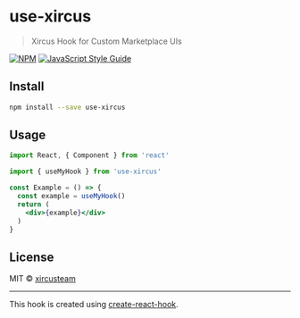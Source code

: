 # use-xircus

> Xircus Hook for Custom Marketplace UIs

[![NPM](https://img.shields.io/npm/v/use-xircus.svg)](https://www.npmjs.com/package/use-xircus) [![JavaScript Style Guide](https://img.shields.io/badge/code_style-standard-brightgreen.svg)](https://standardjs.com)

## Install

```bash
npm install --save use-xircus
```

## Usage

```jsx
import React, { Component } from 'react'

import { useMyHook } from 'use-xircus'

const Example = () => {
  const example = useMyHook()
  return (
    <div>{example}</div>
  )
}
```

## License

MIT © [xircusteam](https://github.com/xircusteam)

---

This hook is created using [create-react-hook](https://github.com/hermanya/create-react-hook).
